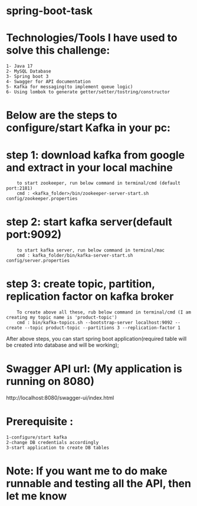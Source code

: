# spring-boot-task

# Technologies/Tools I have used to solve this challenge:

	1- Java 17
	2- MySQL Database
	3- Spring boot 3
	4- Swagger for API documentation
	5- Kafka for messaging(to implement queue logic)
	6- Using lombok to generate getter/setter/tostring/constructor

# Below are the steps to configure/start Kafka in your pc:

 # step 1: download kafka from google and extract in your local machine

		to start zookeeper, run below command in terminal/cmd (default port:2181)
		cmd : <kafka_folder>/bin/zookeeper-server-start.sh config/zookeeper.properties

 # step 2: start kafka server(default port:9092)

 		to start kafka server, run below command in terminal/mac
		cmd : kafka_folder/bin/kafka-server-start.sh config/server.properties

 # step 3:  create topic, partition, replication factor on kafka broker

		To create above all these, rub below command in terminal/cmd (I am creating my topic name is 'product-topic')
		cmd : bin/kafka-topics.sh --bootstrap-server localhost:9092 --create --topic product-topic --partitions 3 --replication-factor 1

After above steps, you can start spring boot application(required table will be created into database and will be working);

# Swagger API url: (My application is running on 8080)
http://localhost:8080/swagger-ui/index.html

# Prerequisite : 
	1-configure/start kafka
	2-change DB credentials accordingly
	3-start application to create DB tables


# Note: If you want me to do make runnable and testing all the API, then let me know
